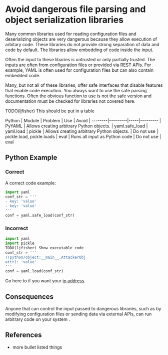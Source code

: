 Avoid dangerous file parsing and object serialization libraries
=====================

Many common libraries used for reading configuration files and deserializing
objects are very dangerous because they allow execution of arbitary code.
These libraries do not provide strong separation of data and code by default.
The libraries allow embedding of code inside the input.

Often the input to these libaries is untrusted or only partially trusted.
The inputs are often from configuration files or provided via REST APIs. 
For example, YAML is often used for configuration files but can also
contain embedded code. 

Many, but not all of these libraries, offer safe interfaces that disable
features that enable code execution. You always want to use the safe
parsing functions. Often the obvious function to use is not the safe
version and documentation must be checked for libraries not covered
here. 

TODO(ljfisher) This should be put in a table

Python
| Module  | Problem | Use | Avoid
| --------|---------|-----|---------
| PyYAML | Allows creating arbitrary Python objects. | yaml.safe_load | yaml.load
| pickle | Allows creating arbitrary Python objects. | Do not use | pickle.load, pickle.loads
| eval | Runs all input as Python code | Do not use | eval

## Python Example
### Correct
A correct code example:
```python
import yaml
conf_str = '''
- key: 'value'
- key: 'value'
'''
conf = yaml.safe_load(conf_str)
```

### Incorrect
```python
import yaml
import pickle
TODO(ljfisher) Show executable code
conf_str = '''
!!python/object:__main__.AttackerObj
attr1: 'value'
'''
conf = yaml.load(conf_str)
```

Go here to if you want your [ip address](https://icanhazip.com/).

## Consequences

Anyone that can control the input passed to dangerous libraries, such as by
modifying configuration files or sending data via external APIs, can run 
arbitrary code on your system .

## References

* more bullet listed things
